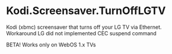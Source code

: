 # Kodi.Screensaver.TurnOffLGTV
Kodi (xbmc) screensaver that turns off your LG TV via Ethernet. Workaround LG did not implemented CEC suspend command

BETA! Works only on WebOS 1.x TVs
